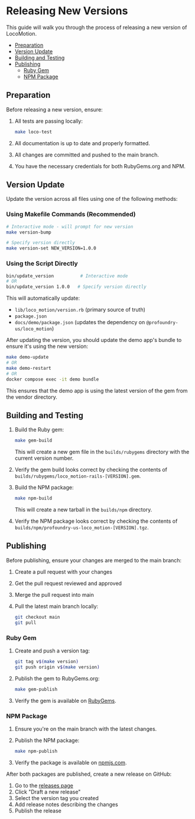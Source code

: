 <!-- omit from toc -->
# Releasing New Versions

This guide will walk you through the process of releasing a new version of
LocoMotion.

- [Preparation](#preparation)
- [Version Update](#version-update)
- [Building and Testing](#building-and-testing)
- [Publishing](#publishing)
  - [Ruby Gem](#ruby-gem)
  - [NPM Package](#npm-package)

## Preparation

Before releasing a new version, ensure:

1. All tests are passing locally:

   ```bash
   make loco-test
   ```

2. All documentation is up to date and properly formatted.
3. All changes are committed and pushed to the main branch.
4. You have the necessary credentials for both RubyGems.org and NPM.

## Version Update

Update the version across all files using one of the following methods:

### Using Makefile Commands (Recommended)

```bash
# Interactive mode - will prompt for new version
make version-bump

# Specify version directly
make version-set NEW_VERSION=1.0.0
```

### Using the Script Directly

```bash
bin/update_version          # Interactive mode
# OR
bin/update_version 1.0.0   # Specify version directly
```

This will automatically update:

- `lib/loco_motion/version.rb` (primary source of truth)
- `package.json`
- `docs/demo/package.json` (updates the dependency on `@profoundry-us/loco_motion`)

After updating the version, you should update the demo app's bundle to ensure it's using the new version:

```bash
make demo-update
# OR
make demo-restart
# OR
docker compose exec -it demo bundle
```

This ensures that the demo app is using the latest version of the gem from the vendor directory.

## Building and Testing

1. Build the Ruby gem:

   ```bash
   make gem-build
   ```

   This will create a new gem file in the `builds/rubygems` directory with the
   current version number.

2. Verify the gem build looks correct by checking the contents of
   `builds/rubygems/loco_motion-rails-[VERSION].gem`.

3. Build the NPM package:

   ```bash
   make npm-build
   ```

   This will create a new tarball in the `builds/npm` directory.

4. Verify the NPM package looks correct by checking the contents of
   `builds/npm/profoundry-us-loco_motion-[VERSION].tgz`.

## Publishing

Before publishing, ensure your changes are merged to the main branch:

1. Create a pull request with your changes
2. Get the pull request reviewed and approved
3. Merge the pull request into main
4. Pull the latest main branch locally:

   ```bash
   git checkout main
   git pull
   ```

### Ruby Gem

1. Create and push a version tag:

   ```bash
   git tag v$(make version)
   git push origin v$(make version)
   ```

2. Publish the gem to RubyGems.org:

   ```bash
   make gem-publish
   ```

3. Verify the gem is available on [RubyGems][rubygems].

### NPM Package

1. Ensure you're on the main branch with the latest changes.

2. Publish the NPM package:

   ```bash
   make npm-publish
   ```

3. Verify the package is available on [npmjs.com][npm].

After both packages are published, create a new release on GitHub:

1. Go to the [releases page][github-releases]
2. Click "Draft a new release"
3. Select the version tag you created
4. Add release notes describing the changes
5. Publish the release

[rubygems]: https://rubygems.org/gems/loco_motion-rails
[npm]: https://www.npmjs.com/package/@profoundry/loco_motion
[github-releases]: https://github.com/profoundry-us/loco_motion/releases
